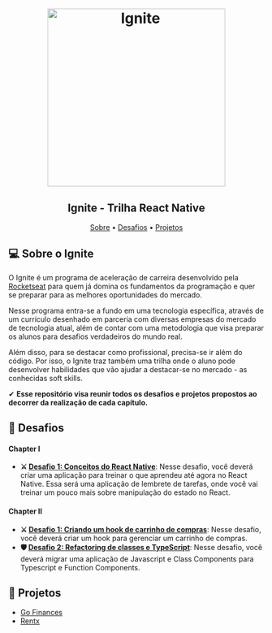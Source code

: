 <h1 align="center">
    <img alt="Ignite" src="https://res.cloudinary.com/ddi5agea1/image/upload/v1615811792/1920x1080_svmfrh.png" height="350px" />
</h1>

<h2 align="center"> 
	Ignite - Trilha React Native
</h2>

<p align="center">
 <a href="#-sobre-o-ignite">Sobre</a> •
 <a href="#-desafios">Desafios</a> • 
 <a href="#-projetos">Projetos</a>
</p>

## 💻 Sobre o Ignite

O Ignite é um programa de aceleração de carreira desenvolvido pela [Rocketseat](https://www.rocketseat.com.br/) para quem já domina os fundamentos da programação e quer se preparar para as melhores oportunidades do mercado. 

Nesse programa entra-se a fundo em uma tecnologia específica, através de um currículo desenhado em parceria com diversas empresas do mercado de tecnologia atual, além de contar com uma metodologia que visa preparar os alunos para desafios verdadeiros do mundo real.

Além disso, para se destacar como profissional, precisa-se ir além do código. Por isso, o Ignite traz também uma trilha onde o aluno pode desenvolver habilidades que vão ajudar a destacar-se no mercado - as conhecidas soft skills.

✔ **Esse repositório visa reunir todos os desafios e projetos propostos ao decorrer da realização de cada capítulo.**

## 🎯 Desafios

#### **Chapter I**  

-   **⚔ [Desafio 1: Conceitos do React Native](https://github.com/renatogual/ignite-react-native/tree/main/chapter1-challenge-01)**: Nesse desafio, você deverá criar uma aplicação para treinar o que aprendeu até agora no React Native. Essa será uma aplicação de lembrete de tarefas, onde você vai treinar um pouco mais sobre manipulação do estado no React.

#### **Chapter II**

-   **⚔ [Desafio 1: Criando um hook de carrinho de compras](https://github.com/renatogual/ignite-challenges/tree/master/chapter2-challenge-01)**: Nesse desafio, você deverá criar um hook para gerenciar um carrinho de compras.
-   **🛡 [Desafio 2: Refactoring de classes e TypeScript](https://github.com/renatogual/ignite-challenges/tree/master/chapter2-challenge-02)**: Nesse desafio, você deverá migrar uma aplicação de Javascript e Class Components para Typescript e Function Components.

## 📁 Projetos
- [Go Finances](https://github.com/renatogual/ignite-react-native/tree/main/gofinances)
- [Rentx](https://github.com/renatogual/ignite-react-native/tree/main/rentx)

